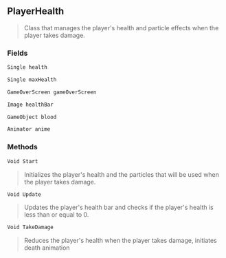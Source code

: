 ## PlayerHealth
> Class that manages the player's health and particle effects when the player takes damage.
### Fields
```cs
Single health
```
```cs
Single maxHealth
```
```cs
GameOverScreen gameOverScreen
```
```cs
Image healthBar
```
```cs
GameObject blood
```
```cs
Animator anime
```

### Methods
```cs
Void Start
```
> Initializes the player's health and the particles that will be used when the player takes damage.
```cs
Void Update
```
> Updates the player's health bar and checks if the player's health is less than or equal to 0.
```cs
Void TakeDamage
```
> Reduces the player's health when the player takes damage, initiates death animation

